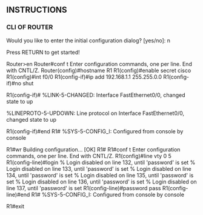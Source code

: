 ## INSTRUCTIONS


### CLI OF ROUTER 

Would you like to enter the initial configuration dialog? [yes/no]: n 

Press RETURN to get started!

Router>en
Router#conf t
Enter configuration commands, one per line.  End with CNTL/Z.
Router(config)#hostname R1
R1(config)#enable secret cisco
R1(config)#int f0/0
R1(config-if)#ip add 192.168.1.1 255.255.0.0
R1(config-if)#no shut

R1(config-if)#
%LINK-5-CHANGED: Interface FastEthernet0/0, changed state to up

%LINEPROTO-5-UPDOWN: Line protocol on Interface FastEthernet0/0, changed state to up

R1(config-if)#end
R1#
%SYS-5-CONFIG_I: Configured from console by console

R1#wr
Building configuration...
[OK]
R1#
R1#conf t
Enter configuration commands, one per line.  End with CNTL/Z.
R1(config)#line vty 0 5
R1(config-line)#login
% Login disabled on line 132, until 'password' is set
% Login disabled on line 133, until 'password' is set
% Login disabled on line 134, until 'password' is set
% Login disabled on line 135, until 'password' is set
% Login disabled on line 136, until 'password' is set
% Login disabled on line 137, until 'password' is set
R1(config-line)#password pass
R1(config-line)#end
R1#
%SYS-5-CONFIG_I: Configured from console by console

R1#exit



